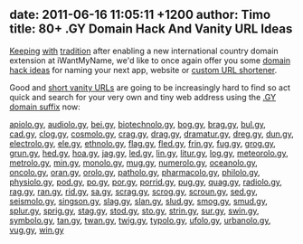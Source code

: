 date: 2011-06-16 11:05:11 +1200
author: Timo
title: 80+ .GY Domain Hack And Vanity URL Ideas
----

[Keeping](https://iwantmyname.com/blog/2009/10/tiny-domain-names-for-your-own-url-shortener.html) [with](https://iwantmyname.com/blog/2010/09/cool-domain-hacks-using-the-gl-tld.html) [tradition](https://iwantmyname.com/blog/2009/04/list-of-available-ultra-short-2-letter-domain-names.html) after enabling a new international country domain extension at iWantMyName, we'd like to once again offer you some [domain hack ideas](https://iwantmyname.com/blog/2009/05/how-to-find-a-domain-hack.html) for naming your next app, website or [custom URL shortener](https://iwantmyname.com/services/url-shortener/).

Good and [short vanity URLs](https://iwantmyname.com/short-domain-search) are going to be increasingly hard to find so act quick and search for your very own and tiny web address using the [.GY domain suffix](https://iwantmyname.com/domains/gy-guyanese-domain-name-registration-for-guyana) now:

[apiolo.gy](https://iwantmyname.com/search/?domain=apiolo.gy), 
[audiolo.gy](https://iwantmyname.com/search/?domain=audiolo.gy), 
[bei.gy](https://iwantmyname.com/search/?domain=bei.gy), 
[biotechnolo.gy](https://iwantmyname.com/search/?domain=biotechnolo.gy), 
[bog.gy](https://iwantmyname.com/search/?domain=bog.gy), 
[brag.gy](https://iwantmyname.com/search/?domain=brag.gy), 
[bul.gy](https://iwantmyname.com/search/?domain=bul.gy), 
[cad.gy](https://iwantmyname.com/search/?domain=cad.gy), 
[clog.gy](https://iwantmyname.com/search/?domain=clog.gy), 
[cosmolo.gy](https://iwantmyname.com/search/?domain=cosmolo.gy), 
[crag.gy](https://iwantmyname.com/search/?domain=crag.gy), 
[drag.gy](https://iwantmyname.com/search/?domain=drag.gy), 
[dramatur.gy](https://iwantmyname.com/search/?domain=dramatur.gy), 
[dreg.gy](https://iwantmyname.com/search/?domain=dreg.gy), 
[dun.gy](https://iwantmyname.com/search/?domain=dun.gy), 
[electrolo.gy](https://iwantmyname.com/search/?domain=electrolo.gy), 
[ele.gy](https://iwantmyname.com/search/?domain=ele.gy), 
[ethnolo.gy](https://iwantmyname.com/search/?domain=ethnolo.gy), 
[flag.gy](https://iwantmyname.com/search/?domain=flag.gy), 
[fled.gy](https://iwantmyname.com/search/?domain=fled.gy), 
[frin.gy](https://iwantmyname.com/search/?domain=frin.gy), 
[fug.gy](https://iwantmyname.com/search/?domain=fug.gy), 
[grog.gy](https://iwantmyname.com/search/?domain=grog.gy), 
[grun.gy](https://iwantmyname.com/search/?domain=grun.gy), 
[hed.gy](https://iwantmyname.com/search/?domain=hed.gy), 
[hoa.gy](https://iwantmyname.com/search/?domain=hoa.gy), 
[jag.gy](https://iwantmyname.com/search/?domain=jag.gy), 
[led.gy](https://iwantmyname.com/search/?domain=led.gy), 
[lin.gy](https://iwantmyname.com/search/?domain=lin.gy), 
[litur.gy](https://iwantmyname.com/search/?domain=litur.gy), 
[log.gy](https://iwantmyname.com/search/?domain=log.gy), 
[meteorolo.gy](https://iwantmyname.com/search/?domain=meteorolo.gy), 
[metrolo.gy](https://iwantmyname.com/search/?domain=metrolo.gy), 
[min.gy](https://iwantmyname.com/search/?domain=min.gy), 
[monolo.gy](https://iwantmyname.com/search/?domain=monolo.gy), 
[mug.gy](https://iwantmyname.com/search/?domain=mug.gy), 
[numerolo.gy](https://iwantmyname.com/search/?domain=numerolo.gy), 
[oceanolo.gy](https://iwantmyname.com/search/?domain=oceanolo.gy), 
[oncolo.gy](https://iwantmyname.com/search/?domain=oncolo.gy), 
[oran.gy](https://iwantmyname.com/search/?domain=oran.gy), 
[orolo.gy](https://iwantmyname.com/search/?domain=orolo.gy), 
[patholo.gy](https://iwantmyname.com/search/?domain=patholo.gy), 
[pharmacolo.gy](https://iwantmyname.com/search/?domain=pharmacolo.gy), 
[philolo.gy](https://iwantmyname.com/search/?domain=philolo.gy), 
[physiolo.gy](https://iwantmyname.com/search/?domain=physiolo.gy), 
[pod.gy](https://iwantmyname.com/search/?domain=pod.gy), 
[po.gy](https://iwantmyname.com/search/?domain=po.gy), 
[por.gy](https://iwantmyname.com/search/?domain=por.gy), 
[porrid.gy](https://iwantmyname.com/search/?domain=porrid.gy), 
[pug.gy](https://iwantmyname.com/search/?domain=pug.gy), 
[quag.gy](https://iwantmyname.com/search/?domain=quag.gy), 
[radiolo.gy](https://iwantmyname.com/search/?domain=radiolo.gy), 
[rag.gy](https://iwantmyname.com/search/?domain=rag.gy), 
[ran.gy](https://iwantmyname.com/search/?domain=ran.gy), 
[rid.gy](https://iwantmyname.com/search/?domain=rid.gy), 
[sa.gy](https://iwantmyname.com/search/?domain=sa.gy), 
[scrag.gy](https://iwantmyname.com/search/?domain=scrag.gy), 
[scrog.gy](https://iwantmyname.com/search/?domain=scrog.gy), 
[scroun.gy](https://iwantmyname.com/search/?domain=scroun.gy), 
[sed.gy](https://iwantmyname.com/search/?domain=sed.gy), 
[seismolo.gy](https://iwantmyname.com/search/?domain=seismolo.gy), 
[singson.gy](https://iwantmyname.com/search/?domain=singson.gy), 
[slag.gy](https://iwantmyname.com/search/?domain=slag.gy), 
[slan.gy](https://iwantmyname.com/search/?domain=slan.gy), 
[slud.gy](https://iwantmyname.com/search/?domain=slud.gy), 
[smog.gy](https://iwantmyname.com/search/?domain=smog.gy), 
[smud.gy](https://iwantmyname.com/search/?domain=smud.gy), 
[splur.gy](https://iwantmyname.com/search/?domain=splur.gy), 
[sprig.gy](https://iwantmyname.com/search/?domain=sprig.gy), 
[stag.gy](https://iwantmyname.com/search/?domain=stag.gy), 
[stod.gy](https://iwantmyname.com/search/?domain=stod.gy), 
[sto.gy](https://iwantmyname.com/search/?domain=sto.gy), 
[strin.gy](https://iwantmyname.com/search/?domain=strin.gy), 
[sur.gy](https://iwantmyname.com/search/?domain=sur.gy), 
[swin.gy](https://iwantmyname.com/search/?domain=swin.gy), 
[symbolo.gy](https://iwantmyname.com/search/?domain=symbolo.gy), 
[tan.gy](https://iwantmyname.com/search/?domain=tan.gy), 
[twan.gy](https://iwantmyname.com/search/?domain=twan.gy), 
[twig.gy](https://iwantmyname.com/search/?domain=twig.gy), 
[typolo.gy](https://iwantmyname.com/search/?domain=typolo.gy), 
[ufolo.gy](https://iwantmyname.com/search/?domain=ufolo.gy), 
[urbanolo.gy](https://iwantmyname.com/search/?domain=urbanolo.gy), 
[vug.gy](https://iwantmyname.com/search/?domain=vug.gy), 
[win.gy](https://iwantmyname.com/search/?domain=win.gy)
